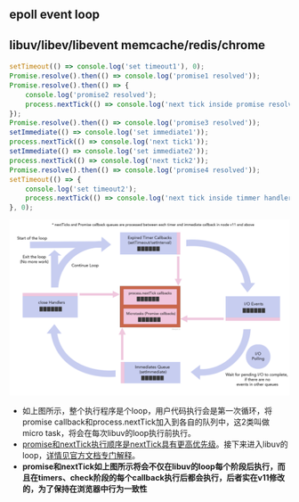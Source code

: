 ## epoll event loop
## libuv/libev/libevent memcache/redis/chrome

```js
setTimeout(() => console.log('set timeout1'), 0);
Promise.resolve().then(() => console.log('promise1 resolved'));
Promise.resolve().then(() => {
    console.log('promise2 resolved');
    process.nextTick(() => console.log('next tick inside promise resolve handler'));
});
Promise.resolve().then(() => console.log('promise3 resolved'));
setImmediate(() => console.log('set immediate1'));
process.nextTick(() => console.log('next tick1'));
setImmediate(() => console.log('set immediate2'));
process.nextTick(() => console.log('next tick2'));
Promise.resolve().then(() => console.log('promise4 resolved'));
setTimeout(() => {
    console.log('set timeout2');
    process.nextTick(() => console.log('next tick inside timmer handler'));
}, 0);
```
![eventloop](./eventloop.png)
- 如上图所示，整个执行程序是个loop，用户代码执行会是第一次循环，将promise callback和process.nextTick加入到各自的队列中，这2类叫做micro task，将会在每次libuv的loop执行前执行。
- [promise和nextTick执行顺序是nextTick具有更高优先级](https://github.com/nodejs/node/blob/8c4b8b201ada6b76d5306c9c7f352e45087fb4a9/lib/internal/process/task_queues.js#L67)。接下来进入libuv的loop，[详情见官方文档专门解释](https://nodejs.org/en/docs/guides/event-loop-timers-and-nexttick/)。
- **promise和nextTick如上图所示将会不仅在libuv的loop每个阶段后执行，而且在timers、check阶段的每个callback执行后都会执行，后者实在v11修改的，为了保持在浏览器中行为一致性**